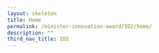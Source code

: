 ```yaml
---
layout: skeleton
title: Home
permalink: /minister-innovation-award/ID2/home/
description: ""
third_nav_title: ID2
---
```

